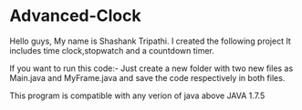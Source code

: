 # Advanced-Clock


Hello guys,
My name is Shashank Tripathi.
I created the following project
It includes time clock,stopwatch and a countdown timer.


If you want to run this code:-
Just create a new folder with two new files as Main.java and MyFrame.java
and save the code respectively in both files.

This program is compatible with any verion of java above JAVA 1.7.5
